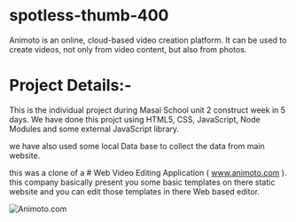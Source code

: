 # spotless-thumb-400
Animoto is an online, cloud-based video creation platform. It can be used to create videos, not only from video content, but also from photos.

# Project Details:-
This is the individual project during Masai School unit 2 construct week in 5 days.
We have done this projct using HTML5, CSS, JavaScript, Node Modules and some external JavaScript library.

we have also used some local Data base to collect the data from main website.

this was a clone of a # Web Video Editing Application ( www.animoto.com ). this company basically present you some basic templates
on there static website and you can edit those templates in there Web based editor.


<img src="https://abhishek07788.github.io/static/media/animotoClone.00fd7884adbb39bfda54.gif" alt="Animoto.com"/>
